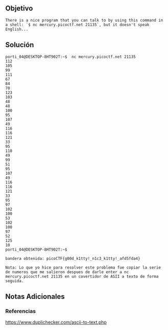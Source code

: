 ## Objetivo
```
There is a nice program that you can talk to by using this command in a shell: `$ nc mercury.picoctf.net 21135`, but it doesn't speak English...
```
[](https://github.com/armandoportillo0101/Seguridad-de-Redes/blob/main/Plantilla.md#objetivo)
## Solución
```
porti_04@DESKTOP-8HT902T:~$  nc mercury.picoctf.net 21135
112
105
99
111
67
84
70
123
103
48
48
100
95
107
49
116
116
121
33
95
110
49
99
51
95
107
49
116
116
121
33
95
97
102
100
53
102
100
97
52
125
10
porti_04@DESKTOP-8HT902T:~$

bandera obtenida: picoCTF{g00d_k1tty!_n1c3_k1tty!_afd5fda4}

Nota: Lo que yo hice para resolver este problema fue copiar la serie de numeros que me salieron despues de darle enter a nc mercury.picoctf.net 21135 en un covertidor de ASII a texto de forma seguida.
```
[](https://github.com/armandoportillo0101/Seguridad-de-Redes/blob/main/Plantilla.md#soluci%C3%B3n)

## Notas Adicionales

[](https://github.com/armandoportillo0101/Seguridad-de-Redes/blob/main/Plantilla.md#notas-adicionales)

### Referencias
https://www.duplichecker.com/ascii-to-text.php